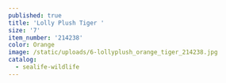 ```yaml
---
published: true
title: 'Lolly Plush Tiger '
size: '7'
item_number: '214238'
color: Orange
image: /static/uploads/6-lollyplush_orange_tiger_214238.jpg
catalog:
  - sealife-wildlife
---
```


